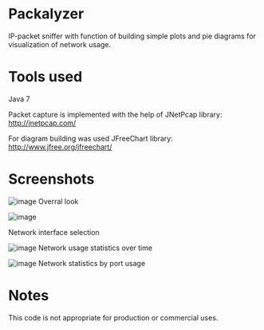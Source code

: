 # Packalyzer

IP-packet sniffer with function of building simple plots and pie diagrams for visualization of network usage.

# Tools used
Java 7

Packet capture is implemented with the help of JNetPcap library: http://jnetpcap.com/

For diagram building was used JFreeChart library: http://www.jfree.org/jfreechart/

# Screenshots
![image](https://cloud.githubusercontent.com/assets/6691139/7388316/c966df2c-ee6c-11e4-9052-10f092947ea9.png)
Overral look

![image](https://cloud.githubusercontent.com/assets/6691139/7388318/ce622e82-ee6c-11e4-8e10-83a4d050f838.png)

Network interface selection

![image](https://cloud.githubusercontent.com/assets/6691139/7388325/d6dfd24e-ee6c-11e4-8c58-fec924e3a1de.png)
Network usage statistics over time

![image](https://cloud.githubusercontent.com/assets/6691139/7388329/da7cffda-ee6c-11e4-8ae7-ac10a69d8893.png)
Network statistics by port usage 

# Notes
This code is not appropriate for production or commercial uses.
